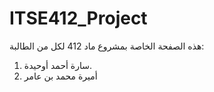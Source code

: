 # ITSE412_Project
هذه الصفحة الخاصة بمشروع ماد 412 لكل من الطالبة:
1. سارة أحمد أوحيدة.
2. أميرة محمد بن عامر
